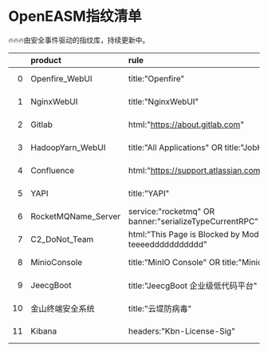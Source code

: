 # OpenEASM指纹清单 

 🔥🔥🔥由安全事件驱动的指纹库，持续更新中。

|    | product             | rule                                                         | update_at   |
|---:|:--------------------|:-------------------------------------------------------------|:------------|
|  0 | Openfire_WebUI      | title:"Openfire"                                             | 2023-07-17  |
|  1 | NginxWebUI          | title:"NginxWebUI"                                           | 2023-07-17  |
|  2 | Gitlab              | html:"https://about.gitlab.com"                              | 2023-07-17  |
|  3 | HadoopYarn_WebUI    | title:"All Applications" OR title:"JobHistory"               | 2023-07-17  |
|  4 | Confluence          | html:"https://support.atlassian.com/help/confluence"         | 2023-07-17  |
|  5 | YAPI                | title:"YAPI"                                                 | 2023-07-17  |
|  6 | RocketMQName_Server | service:"rocketmq" OR banner:"serializeTypeCurrentRPC"       | 2023-07-14  |
|  7 | C2_DoNot_Team       | html:"This Page is Blocked by Mod Security teeeeddddddddddd" | 2023-07-13  |
|  8 | MinioConsole        | title:"MinIO Console" OR title:"Minio Browser"               | 2023-07-12  |
|  9 | JeecgBoot           | title:"JeecgBoot 企业级低代码平台"                                   | 2023-07-12  |
| 10 | 金山终端安全系统            | title:"云堤防病毒"                                                | 2023-07-12  |
| 11 | Kibana              | headers:"Kbn-License-Sig"                                    | 2023-07-12  |